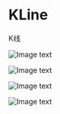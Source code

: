 # KLine
K线 

![Image text](Image/Snip20190718_3.png)

![Image text](Image/Snip20190718_4.png)

![Image text](Image/Snip20190718_5.png)

![Image text](Image/Snip20190718_6.png)
